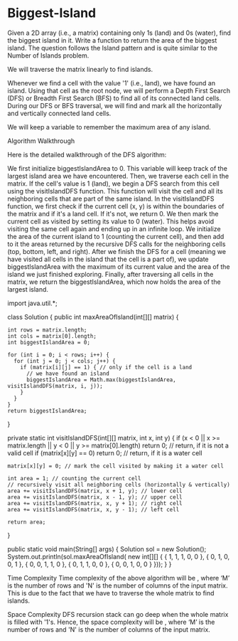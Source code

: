 # Biggest-Island
Given a 2D array (i.e., a matrix) containing only 1s (land) and 0s (water), find the biggest island in it. Write a function to return the area of the biggest island. 
The question follows the Island pattern and is quite similar to the Number of Islands problem.

We will traverse the matrix linearly to find islands.

Whenever we find a cell with the value '1' (i.e., land), we have found an island. Using that cell as the root node, we will perform a Depth First Search (DFS) or Breadth First Search (BFS) to find all of its connected land cells. During our DFS or BFS traversal, we will find and mark all the horizontally and vertically connected land cells. 

We will keep a variable to remember the maximum area of any island.

Algorithm Walkthrough

Here is the detailed walkthrough of the DFS algorithm:

We first initialize biggestIslandArea to 0. This variable will keep track of the largest island area we have encountered.
Then, we traverse each cell in the matrix. If the cell's value is 1 (land), we begin a DFS search from this cell using the visitIslandDFS function. This function will visit the cell and all its neighboring cells that are part of the same island.
In the visitIslandDFS function, we first check if the current cell (x, y) is within the boundaries of the matrix and if it's a land cell. If it's not, we return 0.
We then mark the current cell as visited by setting its value to 0 (water). This helps avoid visiting the same cell again and ending up in an infinite loop.
We initialize the area of the current island to 1 (counting the current cell), and then add to it the areas returned by the recursive DFS calls for the neighboring cells (top, bottom, left, and right).
After we finish the DFS for a cell (meaning we have visited all cells in the island that the cell is a part of), we update biggestIslandArea with the maximum of its current value and the area of the island we just finished exploring.
Finally, after traversing all cells in the matrix, we return the biggestIslandArea, which now holds the area of the largest island.


import java.util.*;

class Solution {
  public int maxAreaOfIsland(int[][] matrix) {

    int rows = matrix.length;
    int cols = matrix[0].length;
    int biggestIslandArea = 0;

    for (int i = 0; i < rows; i++) {
      for (int j = 0; j < cols; j++) {
        if (matrix[i][j] == 1) { // only if the cell is a land
          // we have found an island
          biggestIslandArea = Math.max(biggestIslandArea, visitIslandDFS(matrix, i, j));
        }
      }
    }
    return biggestIslandArea;
  }

  private static int visitIslandDFS(int[][] matrix, int x, int y) {
    if (x < 0 || x >= matrix.length || y < 0 || y >= matrix[0].length)
      return 0; // return, if it is not a valid cell
    if (matrix[x][y] == 0)
      return 0; // return, if it is a water cell

    matrix[x][y] = 0; // mark the cell visited by making it a water cell

    int area = 1; // counting the current cell
    // recursively visit all neighboring cells (horizontally & vertically)
    area += visitIslandDFS(matrix, x + 1, y); // lower cell
    area += visitIslandDFS(matrix, x - 1, y); // upper cell
    area += visitIslandDFS(matrix, x, y + 1); // right cell
    area += visitIslandDFS(matrix, x, y - 1); // left cell

    return area;
  }

  public static void main(String[] args) {
    Solution sol = new Solution();
    System.out.println(sol.maxAreaOfIsland(
        new int[][] {
            { 1, 1, 1, 0, 0 },
            { 0, 1, 0, 0, 1 },
            { 0, 0, 1, 1, 0 },
            { 0, 1, 1, 0, 0 },
            { 0, 0, 1, 0, 0 }
        }));
  }
}

Time Complexity
Time complexity of the above algorithm will be , where ‘M’ is the number of rows and 'N' is the number of columns of the input matrix. This is due to the fact that we have to traverse the whole matrix to find islands.

Space Complexity
DFS recursion stack can go  deep when the whole matrix is filled with '1's. Hence, the space complexity will be , where ‘M’ is the number of rows and 'N' is the number of columns of the input matrix.


